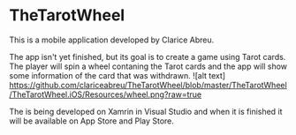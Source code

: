 # TheTarotWheel

This is a mobile application developed by Clarice Abreu.

The app isn't yet finished, but its goal is to create a game using Tarot cards.
The player will spin a wheel contaning the Tarot cards and the app will show some information of the card that was withdrawn.
![alt text] https://github.com/clariceabreu/TheTarotWheel/blob/master/TheTarotWheel/TheTarotWheel.iOS/Resources/wheel.png?raw=true

The is being developed on Xamrin in Visual Studio and when it is finished it will be available on App Store and Play Store.
